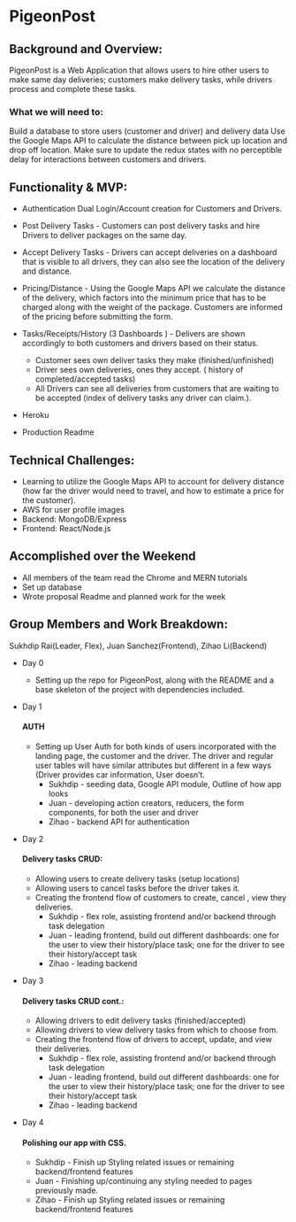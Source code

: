 # PigeonPost

## Background and Overview:
PigeonPost is a Web Application that allows users to hire other users to make same day deliveries; customers make delivery tasks, while drivers process and complete these tasks.

### What we will need to:
Build a database to store users (customer and driver) and delivery data
Use the Google Maps API to calculate the distance between pick up location and drop off location.
Make sure to update the redux states with no perceptible delay for interactions between customers and drivers.

## Functionality & MVP:

* Authentication Dual Login/Account creation for Customers and Drivers.

* Post Delivery Tasks -  Customers can post delivery tasks and hire Drivers to deliver packages on the same day.

* Accept Delivery Tasks  - Drivers can accept deliveries on a dashboard that is visible to all drivers, they can also see the location of the delivery and distance.

* Pricing/Distance - Using the Google Maps API we calculate the distance of the delivery, which factors into the minimum price that has to be charged along with the weight of the package. Customers are informed of the pricing before submitting the form.

* Tasks/Receipts/History (3 Dashboards ) - Delivers are shown accordingly to both customers and drivers based on their status.

  * Customer sees own deliver tasks they make (finished/unfinished)
  * Driver sees own deliveries, ones they accept. ( history of completed/accepted tasks)
  * All Drivers can see all deliveries from customers that are waiting to be accepted (index of delivery tasks any driver can claim.).

* Heroku
* Production Readme


## Technical Challenges:

* Learning to utilize the Google Maps API to account for delivery distance (how far the driver would need to travel, and how to estimate a price for the customer).
* AWS for user profile images
* Backend: MongoDB/Express
* Frontend: React/Node.js


## Accomplished over the Weekend
* All members of the team read the Chrome and MERN tutorials
* Set up database
* Wrote proposal Readme and planned work for the week

## Group Members and Work Breakdown:
Sukhdip Rai(Leader, Flex), Juan Sanchez(Frontend), Zihao Li(Backend)

* Day 0 
  * Setting up the repo for PigeonPost, along with the README and a base skeleton of the project with dependencies included.

* Day 1
  #### AUTH
  * Setting up User Auth for both kinds of users incorporated with the landing page, the customer and the driver. The driver and  regular user tables will have similar attributes but different in a few ways (Driver provides car information, User doesn’t.
    * Sukhdip - seeding data, Google API module, Outline of how app looks
    * Juan - developing action creators, reducers, the form components, for both the user and driver
    * Zihao - backend API for authentication

* Day 2
  #### Delivery tasks CRUD:
  * Allowing users to create delivery tasks (setup locations)
  * Allowing users to cancel tasks before the driver takes it.
  * Creating the frontend flow of customers to create, cancel , view they deliveries.
      * Sukhdip - flex role, assisting frontend and/or backend through task delegation
     * Juan - leading frontend, build out different dashboards: one for the user to view their history/place task; one for the driver to see their history/accept task
     * Zihao - leading backend
     
* Day 3
  #### Delivery tasks CRUD cont.:
  * Allowing drivers to edit delivery tasks (finished/accepted)
  * Allowing drivers to view delivery tasks from which to choose from.
  * Creating the frontend flow of drivers to accept, update, and view their deliveries.
      * Sukhdip - flex role, assisting frontend and/or backend through task delegation
     * Juan - leading frontend, build out different dashboards: one for the user to view their history/place task; one for the driver to see their history/accept task
     * Zihao - leading backend
     
* Day 4
  #### Polishing our app with CSS.
  * Sukhdip - Finish up Styling related issues or remaining backend/frontend features
  * Juan - Finishing up/continuing any styling needed to pages previously made.
  * Zihao - Finish up Styling related issues or remaining backend/frontend features

